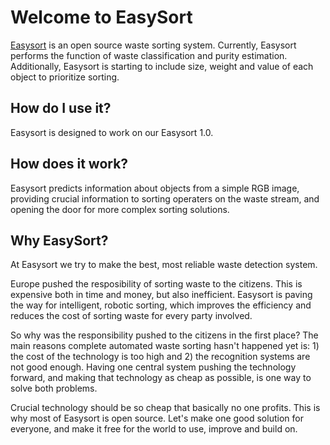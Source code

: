 # Welcome to EasySort

[Easysort](https://github.com/EasySort/easysort) is an open source waste sorting system. Currently, Easysort performs the function of waste classification and purity estimation. Additionally, Easysort is starting to include size, weight and value of each object to prioritize sorting.
## How do I use it?

Easysort is designed to work on our Easysort 1.0.

## How does it work?

Easysort predicts information about objects from a simple RGB image, providing crucial information to sorting operaters on the waste stream, and opening the door for more complex sorting solutions.

## Why EasySort?

At Easysort we try to make the best, most reliable waste detection system.

Europe pushed the resposibility of sorting waste to the citizens. This is expensive both in time and money, but also inefficient. Easysort is paving the way for intelligent, robotic sorting, which improves the efficiency and reduces the cost of sorting waste for every party involved.

So why was the responsibility pushed to the citizens in the first place? The main reasons complete automated waste sorting hasn't happened yet is: 1) the cost of the technology is too high and 2) the recognition systems are not good enough. Having one central system pushing the technology forward, and making that technology as cheap as possible, is one way to solve both problems.

Crucial technology should be so cheap that basically no one profits. This is why most of Easysort is open source. Let's make one good solution for everyone, and make it free for the world to use, improve and build on.